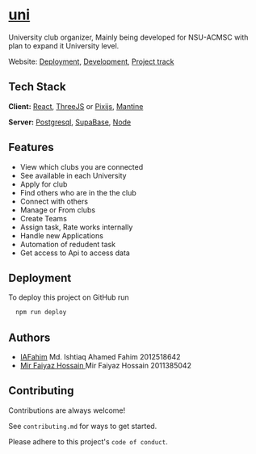 
# [uni](https://github.com/IAFahim/uni)

University club organizer, Mainly being developed for NSU-ACMSC with plan to expand it University level.


Website:
[Deployment](https://iafahim.github.io/uni),
[Development](https://github.com/IAFahim/uni),
[Project track](https://github.com/users/IAFahim/projects/2)


## Tech Stack

**Client:** [React](https://reactjs.org), [ThreeJS](https://threejs.org) or [Pixijs](https://pixijs.io), [Mantine](https://mantine.dev)

**Server:** [Postgresql](https://www.postgresql.org), [SupaBase](https://supabase.com), [Node](https://nodejs.org)


## Features

- View which clubs you are connected
- See available in each University
- Apply for club
- Find others who are in the the club
- Connect with others
- Manage or From clubs
- Create Teams
- Assign task, Rate works internally
- Handle new Applications
- Automation of redudent task
- Get access to Api to access data

## Deployment

To deploy this project on GitHub run

```bash
  npm run deploy
```


## Authors

- [IAFahim](https://www.github.com/octokatherine) Md. Ishtiaq Ahamed Fahim 2012518642
- [Mir Faiyaz Hossain ](https://github.com/mir8077faiyaz) Mir Faiyaz Hossain 2011385042


## Contributing

Contributions are always welcome!

See `contributing.md` for ways to get started.

Please adhere to this project's `code of conduct`.

